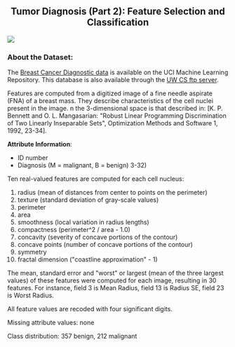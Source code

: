 <h2 align=center>Tumor Diagnosis (Part 2): Feature Selection and Classification</h2>
<img src="https://storage.googleapis.com/kaggle-datasets-images/180/384/3da2510581f9d3b902307ff8d06fe327/dataset-cover.jpg">


### About the Dataset:

The [Breast Cancer Diagnostic data](https://archive.ics.uci.edu/ml/datasets/Breast+Cancer+Wisconsin+%28Diagnostic%29) is available on the UCI Machine Learning Repository. This database is also available through the [UW CS ftp server](http://ftp.cs.wisc.edu/math-prog/cpo-dataset/machine-learn/cancer/WDBC/).

Features are computed from a digitized image of a fine needle aspirate (FNA) of a breast mass. They describe characteristics of the cell nuclei present in the image. n the 3-dimensional space is that described in: [K. P. Bennett and O. L. Mangasarian: "Robust Linear Programming Discrimination of Two Linearly Inseparable Sets", Optimization Methods and Software 1, 1992, 23-34].


**Attribute Information**:

- ID number
- Diagnosis (M = malignant, B = benign) 3-32)


Ten real-valued features are computed for each cell nucleus:

1. radius (mean of distances from center to points on the perimeter) 
2. texture (standard deviation of gray-scale values) 
3. perimeter 
4. area 
5. smoothness (local variation in radius lengths) 
6. compactness (perimeter^2 / area - 1.0) 
7. concavity (severity of concave portions of the contour) 
8. concave points (number of concave portions of the contour)
9. symmetry
10. fractal dimension ("coastline approximation" - 1)

The mean, standard error and "worst" or largest (mean of the three largest values) of these features were computed for each image, resulting in 30 features. For instance, field 3 is Mean Radius, field 13 is Radius SE, field 23 is Worst Radius.

All feature values are recoded with four significant digits.

Missing attribute values: none

Class distribution: 357 benign, 212 malignant